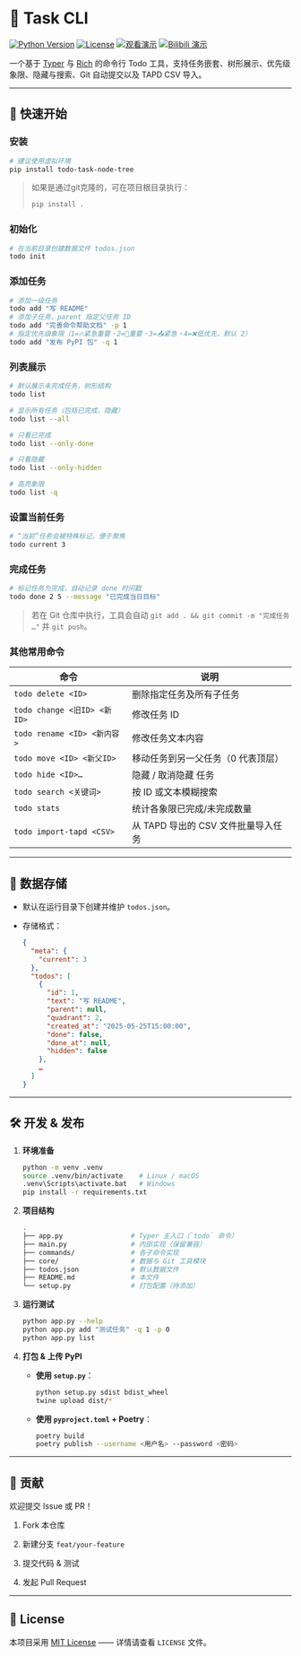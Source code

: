 <!--
  README.md for the “todo” CLI project
-->

# 📌 Task CLI
[![Python Version](https://img.shields.io/badge/python-3.13%2B-blue.svg)](#)  [![License](https://img.shields.io/badge/license-MIT-green.svg)](#) [![观看演示](https://img.shields.io/badge/视频演示-点击观看-red?logo=YouTube)](https://www.youtube.com/watch?v=dQw4w9WgXcQ) [![Bilibili 演示](https://img.shields.io/badge/B站视频-点击观看-pink?logo=bilibili)](https://www.bilibili.com/video/BV1GJ411x7h7/)




一个基于 [Typer](https://typer.tiangolo.com/) 与 [Rich](https://rich.readthedocs.io/) 的命令行 Todo 工具，支持任务嵌套、树形展示、优先级象限、隐藏与搜索、Git 自动提交以及 TAPD CSV 导入。

---

## 🚀 快速开始

### 安装

```bash
# 建议使用虚拟环境
pip install todo-task-node-tree
```

> 如果是通过git克隆的，可在项目根目录执行：
> 
> ```bash
> pip install .
> ```

### 初始化

```bash
# 在当前目录创建数据文件 todos.json
todo init
```

### 添加任务

```bash
# 添加一级任务
todo add "写 README"
# 添加子任务，parent 指定父任务 ID
todo add "完善命令帮助文档" -p 1
# 指定优先级象限（1=🔥紧急重要・2=🧭重要・3=📤紧急・4=❌低优先，默认 2）
todo add "发布 PyPI 包" -q 1
```

### 列表展示

```bash
# 默认展示未完成任务，树形结构
todo list

# 显示所有任务（包括已完成、隐藏）
todo list --all

# 只看已完成
todo list --only-done

# 只看隐藏
todo list --only-hidden

# 高亮象限
todo list -q
```

### 设置当前任务

```bash
# “当前”任务会被特殊标记，便于聚焦
todo current 3
```

### 完成任务

```bash
# 标记任务为完成，自动记录 done 时间戳
todo done 2 5 --message "已完成当日目标"
```

> 若在 Git 仓库中执行，工具会自动 `git add . && git commit -m "完成任务 …"` 并 `git push`。

### 其他常用命令

| 命令 | 说明 |
| --- | --- |
| `todo delete <ID>` | 删除指定任务及所有子任务 |
| `todo change <旧ID> <新ID>` | 修改任务 ID |
| `todo rename <ID> <新内容>` | 修改任务文本内容 |
| `todo move <ID> <新父ID>` | 移动任务到另一父任务（0 代表顶层） |
| `todo hide <ID>…` | 隐藏 / 取消隐藏 任务|
| `todo search <关键词>` | 按 ID 或文本模糊搜索 |
| `todo stats` | 统计各象限已完成/未完成数量 |
| `todo import-tapd <CSV>` | 从 TAPD 导出的 CSV 文件批量导入任务 |

---

## 📂 数据存储

-   默认在运行目录下创建并维护 `todos.json`。
    
-   存储格式：
    
    ```json
    {
      "meta": {
        "current": 3
      },
      "todos": [
        {
          "id": 1,
          "text": "写 README",
          "parent": null,
          "quadrant": 2,
          "created_at": "2025-05-25T15:00:00",
          "done": false,
          "done_at": null,
          "hidden": false
        },
        …
      ]
    }
    ```
    

---

## 🛠️ 开发 & 发布

1.  **环境准备**
    
    ```bash
    python -m venv .venv
    source .venv/bin/activate    # Linux / macOS
    .venv\Scripts\activate.bat   # Windows
    pip install -r requirements.txt
    ```
    
2.  **项目结构**
    
    ```bash
    .
    ├── app.py                 # Typer 主入口（`todo` 命令）
    ├── main.py                # 内部实现（保留兼容）
    ├── commands/              # 各子命令实现
    ├── core/                  # 数据与 Git 工具模块
    ├── todos.json             # 默认数据文件
    ├── README.md              # 本文件
    └── setup.py               # 打包配置（待添加）
    ```
    

3.  **运行测试**

    ```bash
    python app.py --help
    python app.py add "测试任务" -q 1 -p 0
    python app.py list
    ``` 


    
4.  **打包 & 上传 PyPI**
    
    -   **使用 `setup.py`**：
        
        ```bash
        python setup.py sdist bdist_wheel
        twine upload dist/*
        ```
        
    -   **使用 `pyproject.toml` + Poetry**：
        
        ```bash
        poetry build
        poetry publish --username <用户名> --password <密码>
        ```
        

---

## 🤝 贡献

欢迎提交 Issue 或 PR！

1.  Fork 本仓库
    
2.  新建分支 `feat/your-feature`
    
3.  提交代码 & 测试
    
4.  发起 Pull Request
    

---

## 📄 License

本项目采用 [MIT License]() <!-- (LICENSE) -->—— 详情请查看 `LICENSE` 文件。

